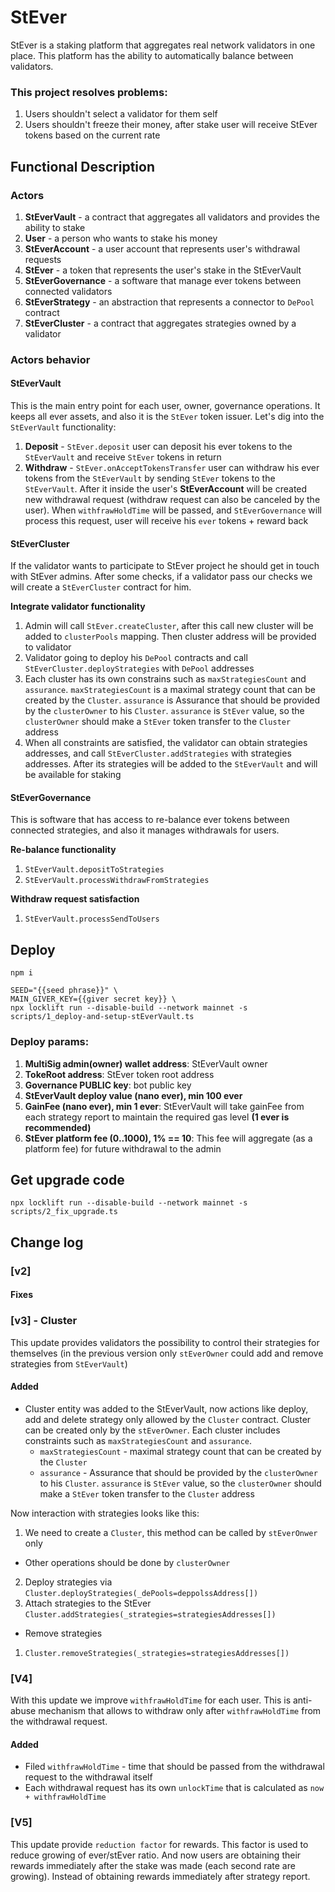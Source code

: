 # StEver

StEver is a staking platform that aggregates real network validators in one place. This platform
has the ability to automatically balance between validators.

### This project resolves problems:
1. Users shouldn't select a validator for them self
2. Users shouldn't freeze their money, after stake user will receive StEver tokens based on the current rate

## Functional Description
### Actors
1. **StEverVault** - a contract that aggregates all validators and provides the ability to stake
2. **User** - a person who wants to stake his money
3. **StEverAccount** - a user account that represents user's withdrawal requests
4. **StEver** - a token that represents the user's stake in the StEverVault
5. **StEverGovernance** - a software that manage ever tokens between connected validators
6. **StEverStrategy** - an abstraction that represents a connector to `DePool` contract
7. **StEverCluster** - a contract that aggregates strategies owned by a validator

### Actors behavior
#### StEverVault
This is the main entry point for each user, owner, governance operations. It keeps all ever assets, and also it is the `StEver` token issuer.
Let's dig into the `StEverVault` functionality:
1. **Deposit** - `StEver.deposit` user can deposit his ever tokens to the `StEverVault` and receive `StEver` tokens in return
2. **Withdraw** - `StEver.onAcceptTokensTransfer` user can withdraw his ever tokens from the `StEverVault` by sending `StEver` tokens to the `StEverVault`.
After it inside the user's **StEverAccount** will be created new withdrawal request (withdraw request can also be canceled by the user).
When `withfrawHoldTime` will be passed, and `StEverGovernance` will process this request, user will receive his `ever` tokens + reward back
#### StEverCluster
If the validator wants to participate to StEver project he should get in touch with StEver admins. After some checks,
if a validator pass our checks we will create a `StEverCluster` contract for him.

**Integrate validator functionality**
1. Admin will call `StEver.createCluster`, after this call new cluster will be added to `clusterPools` mapping.
Then cluster address will be provided to validator
2. Validator going to deploy his `DePool` contracts and call `StEverCluster.deployStrategies` with `DePool` addresses
3. Each cluster has its own constrains such as `maxStrategiesCount` and `assurance`. `maxStrategiesCount` is a maximal
   strategy count that can be created by the `Cluster`. `assurance` is Assurance that should be provided by the
   `clusterOwner` to his `Cluster`. `assurance` is `StEver` value, so the `clusterOwner` should make a `StEver` token
   transfer to the `Cluster` address
4. When all constraints are satisfied, the validator can obtain strategies addresses, and call `StEverCluster.addStrategies` with strategies addresses.
After its strategies will be added to the `StEverVault` and will be available for staking

#### StEverGovernance
This is software that has access to re-balance ever tokens between connected strategies, and also it manages withdrawals for users.

**Re-balance functionality**
1. `StEverVault.depositToStrategies`
2. `StEverVault.processWithdrawFromStrategies`

**Withdraw request satisfaction**
1. `StEverVault.processSendToUsers`
 
## Deploy
```shell
npm i
```
```shell
SEED="{{seed phrase}}" \
MAIN_GIVER_KEY={{giver secret key}} \
npx locklift run --disable-build --network mainnet -s scripts/1_deploy-and-setup-stEverVault.ts
```
### Deploy params:
1. **MultiSig admin(owner) wallet address**: StEverVault owner
2. **TokeRoot address**: StEver token root address
3. **Governance PUBLIC key**: bot public key
4. **StEverVault deploy value (nano ever), min 100 ever**
5. **GainFee (nano ever), min 1 ever**: StEverVault will take gainFee from each strategy report to maintain the required gas level **(1 ever is recommended)**
6. **StEver platform fee (0..1000), 1% == 10**: This fee will aggregate (as a platform fee) for future withdrawal to the admin

## Get upgrade code

```shell
npx locklift run --disable-build --network mainnet -s scripts/2_fix_upgrade.ts
```
## Change log
### [v2]
#### Fixes

### [v3] - Cluster
This update provides validators the possibility to control their strategies for themselves
(in the previous version only `stEverOwner` could add and remove strategies from `StEverVault`)
#### Added
- Cluster entity was added to the StEverVault, now actions like deploy, add and delete strategy only allowed by the
  `Cluster` contract. Cluster can be created only by the `stEverOwner`. Each cluster includes constraints such as
  `maxStrategiesCount` and `assurance`.
  - `maxStrategiesCount` - maximal strategy count that can be created by the `Cluster`
  - `assurance` - Assurance that should be provided by the `clusterOwner` to his `Cluster`. `assurance` is `StEver` value,
    so the `clusterOwner` should make a `StEver` token transfer to the `Cluster` address
  
Now interaction with strategies looks like this:
1. We need to create a `Cluster`, this method can be called by `stEverOnwer` only
- Other operations should be done by `clusterOwner`
2. Deploy strategies via `Cluster.deployStrategies(_dePools=deppolssAddress[])`
3. Attach strategies to the StEver `Cluster.addStrategies(_strategies=strategiesAddresses[])`
- Remove strategies
1. `Cluster.removeStrategies(_strategies=strategiesAddresses[])`

### [V4]
With this update we improve `withfrawHoldTime` for each user. This is anti-abuse mechanism
that allows to withdraw only after `withfrawHoldTime` from the withdrawal request. 
#### Added
- Filed `withfrawHoldTime` - time that should be passed from the withdrawal request to the withdrawal itself
- Each withdrawal request has its own `unlockTime` that is calculated as `now + withfrawHoldTime`

### [V5]
This update provide `reduction factor` for rewards. This factor is used to reduce growing of ever/stEver ratio.
And now users are obtaining their rewards immediately after the stake was made (each second rate are growing).
Instead of obtaining rewards immediately after strategy report.






